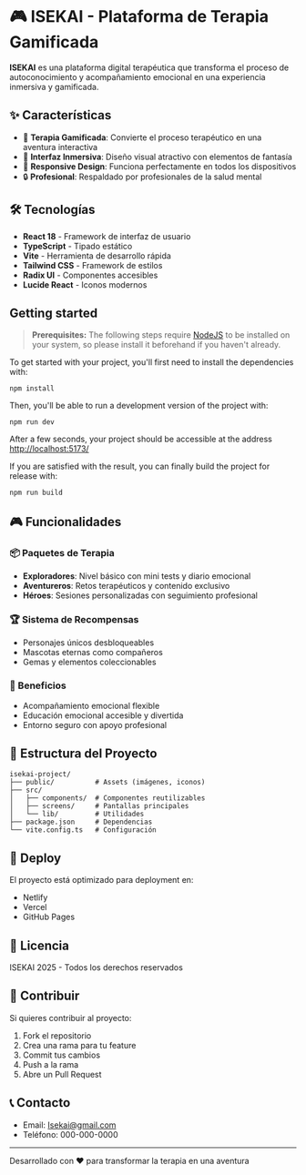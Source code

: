 # 🎮 ISEKAI - Plataforma de Terapia Gamificada

**ISEKAI** es una plataforma digital terapéutica que transforma el proceso de autoconocimiento y acompañamiento emocional en una experiencia inmersiva y gamificada.

## ✨ Características

- 🎯 **Terapia Gamificada**: Convierte el proceso terapéutico en una aventura interactiva
- 🎨 **Interfaz Inmersiva**: Diseño visual atractivo con elementos de fantasía
- 📱 **Responsive Design**: Funciona perfectamente en todos los dispositivos
- 🔒 **Profesional**: Respaldado por profesionales de la salud mental

## 🛠️ Tecnologías

- **React 18** - Framework de interfaz de usuario
- **TypeScript** - Tipado estático
- **Vite** - Herramienta de desarrollo rápida
- **Tailwind CSS** - Framework de estilos
- **Radix UI** - Componentes accesibles
- **Lucide React** - Iconos modernos

## Getting started

> **Prerequisites:**
> The following steps require [NodeJS](https://nodejs.org/en/) to be installed on your system, so please
> install it beforehand if you haven't already.

To get started with your project, you'll first need to install the dependencies with:

```
npm install
```

Then, you'll be able to run a development version of the project with:

```
npm run dev
```

After a few seconds, your project should be accessible at the address
[http://localhost:5173/](http://localhost:5173/)


If you are satisfied with the result, you can finally build the project for release with:

```
npm run build
```

## 🎮 Funcionalidades

### 📦 Paquetes de Terapia
- **Exploradores**: Nivel básico con mini tests y diario emocional
- **Aventureros**: Retos terapéuticos y contenido exclusivo
- **Héroes**: Sesiones personalizadas con seguimiento profesional

### 🏆 Sistema de Recompensas
- Personajes únicos desbloqueables
- Mascotas eternas como compañeros
- Gemas y elementos coleccionables

### 🎯 Beneficios
- Acompañamiento emocional flexible
- Educación emocional accesible y divertida
- Entorno seguro con apoyo profesional

## 📁 Estructura del Proyecto

```
isekai-project/
├── public/          # Assets (imágenes, iconos)
├── src/
│   ├── components/  # Componentes reutilizables
│   ├── screens/     # Pantallas principales
│   └── lib/         # Utilidades
├── package.json     # Dependencias
└── vite.config.ts   # Configuración
```

## 🚀 Deploy

El proyecto está optimizado para deployment en:
- Netlify
- Vercel
- GitHub Pages

## 📄 Licencia

ISEKAI 2025 - Todos los derechos reservados

## 🤝 Contribuir

Si quieres contribuir al proyecto:
1. Fork el repositorio
2. Crea una rama para tu feature
3. Commit tus cambios
4. Push a la rama
5. Abre un Pull Request

## 📞 Contacto

- Email: Isekai@gmail.com
- Teléfono: 000-000-0000

---

Desarrollado con ❤️ para transformar la terapia en una aventura